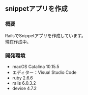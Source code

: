 ## snippetアプリを作成

### 概要
RailsでSnippetアプリを作成しています。  
現在作成中。

### 開発環境

- macOS Catalina 10.15.5
- エディター：Visual Studio Code
- ruby 2.6.6
- rails 6.0.3.2
- devise 4.7.2
